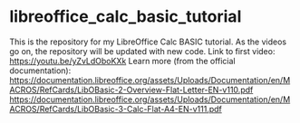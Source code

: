 # libreoffice_calc_basic_tutorial
This is the repository for my LibreOffice Calc BASIC tutorial. As the videos go on, the repository will be updated with new code.
Link to first video: https://youtu.be/yZvLdOboKXk
Learn more (from the official documentation):
https://documentation.libreoffice.org/assets/Uploads/Documentation/en/MACROS/RefCards/LibOBasic-2-Overview-Flat-Letter-EN-v110.pdf	
https://documentation.libreoffice.org/assets/Uploads/Documentation/en/MACROS/RefCards/LibOBasic-3-Calc-Flat-A4-EN-v111.pdf
